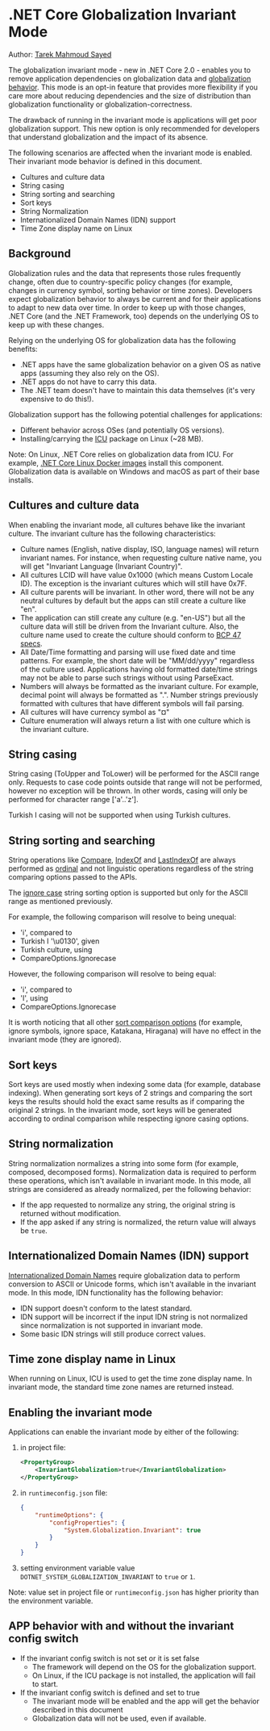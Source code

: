 # .NET Core Globalization Invariant Mode

Author: [Tarek Mahmoud Sayed](https://github.com/tarekgh)

The globalization invariant mode - new in .NET Core 2.0 - enables you to remove application dependencies on globalization data and [globalization behavior](https://docs.microsoft.com/en-us/dotnet/standard/globalization-localization/). This mode is an opt-in feature that provides more flexibility if you care more about reducing dependencies and the size of distribution than globalization functionality or globalization-correctness.

The drawback of running in the invariant mode is applications will get poor globalization support. This new option is only recommended for developers that understand globalization and the impact of its absence.

The following scenarios are affected when the invariant mode is enabled. Their invariant mode behavior is defined in this document.

- Cultures and culture data
- String casing
- String sorting and searching
- Sort keys
- String Normalization
- Internationalized Domain Names (IDN) support
- Time Zone display name on Linux

## Background

Globalization rules and the data that represents those rules frequently change, often due to country-specific policy changes (for example, changes in currency symbol, sorting behavior or time zones). Developers expect globalization behavior to always be current and for their applications to adapt to new data over time. In order to keep up with those changes, .NET Core (and the .NET Framework, too) depends on the underlying OS to keep up with these changes.

Relying on the underlying OS for globalization data has the following benefits:

* .NET apps have the same globalization behavior on a given OS as native apps (assuming they also rely on the OS).
* .NET apps do not have to carry this data.
* The .NET team doesn't have to maintain this data themselves (it's very expensive to do this!).

Globalization support has the following potential challenges for applications:

* Different behavior across OSes (and potentially OS versions).
* Installing/carrying the [ICU](http://icu-project.org) package on Linux (~28 MB).

Note: On Linux, .NET Core relies on globalization data from ICU. For example, [.NET Core Linux Docker images](https://github.com/dotnet/dotnet-docker/blob/master/2.0/runtime-deps/stretch/amd64/Dockerfile) install this component. Globalization data is available on Windows and macOS as part of their base installs.

## Cultures and culture data

When enabling the invariant mode, all cultures behave like the invariant culture. The invariant culture has the following characteristics:

* Culture names (English, native display, ISO, language names) will return invariant names. For instance, when requesting culture native name, you will get "Invariant Language (Invariant Country)".
* All cultures LCID will have value 0x1000 (which means Custom Locale ID). The exception is the invariant cultures which will still have 0x7F.
* All culture parents will be invariant. In other word, there will not be any neutral cultures by default but the apps can still create a culture like "en".
* The application can still create any culture (e.g. "en-US") but all the culture data will still be driven from the Invariant culture. Also, the culture name used to create the culture should conform to [BCP 47 specs](https://tools.ietf.org/html/bcp47).
* All Date/Time formatting and parsing will use fixed date and time patterns. For example, the short date will be "MM/dd/yyyy" regardless of the culture used. Applications having old formatted date/time strings may not be able to parse such strings without using ParseExact.
* Numbers will always be formatted as the invariant culture. For example, decimal point will always be formatted as ".". Number strings previously formatted with cultures that have different symbols will fail parsing.
* All cultures will have currency symbol as "¤"
* Culture enumeration will always return a list with one culture which is the invariant culture.

## String casing

String casing (ToUpper and ToLower) will be performed for the ASCII range only. Requests to case code points outside that range will not be performed, however no exception will be thrown. In other words, casing will only be performed for character range ['a'..'z'].

Turkish I casing will not be supported when using Turkish cultures.

## String sorting and searching

String operations like [Compare](https://docs.microsoft.com/dotnet/api/?term=string.compare), [IndexOf](https://docs.microsoft.com/dotnet/api/?term=string.indexof) and [LastIndexOf](https://docs.microsoft.com/dotnet/api/?term=string.lastindexof) are always performed as [ordinal](https://en.wikipedia.org/wiki/Ordinal_number) and not linguistic operations regardless of the string comparing options passed to the APIs.

The [ignore case](https://docs.microsoft.com/dotnet/api/system.globalization.compareoptions.ignorecase) string sorting option is supported but only for the ASCII range as mentioned previously.

For example, the following comparison will resolve to being unequal:

* 'i', compared to
* Turkish I '\u0130', given
* Turkish culture, using
* CompareOptions.Ignorecase

However, the following comparison will resolve to being equal:

* 'i', compared to
* 'I', using
* CompareOptions.Ignorecase

It is worth noticing that all other [sort comparison options](https://docs.microsoft.com/dotnet/api/system.globalization.compareoptions) (for example, ignore symbols, ignore space, Katakana, Hiragana) will have no effect in the invariant mode (they are ignored).

## Sort keys

Sort keys are used mostly when indexing some data (for example, database indexing). When generating sort keys of 2 strings and comparing the sort keys the results should hold the exact same results as if comparing the original 2 strings. In the invariant mode, sort keys will be generated according to ordinal comparison while respecting ignore casing options.

## String normalization

String normalization normalizes a string into some form (for example, composed, decomposed forms). Normalization data is required to perform these operations, which isn't available in invariant mode. In this mode, all strings are considered as already normalized, per the following behavior:

* If the app requested to normalize any string, the original string is returned without modification.
* If the app asked if any string is normalized, the return value will always be `true`.

## Internationalized Domain Names (IDN) support

[Internationalized Domain Names](https://en.wikipedia.org/wiki/Internationalized_domain_name) require globalization data to perform conversion to ASCII or Unicode forms, which isn't available in the invariant mode. In this mode, IDN functionality has the following behavior:

* IDN support doesn't conform to the latest standard.
* IDN support will be incorrect if the input IDN string is not normalized since normalization is not supported in invariant mode.
* Some basic IDN strings will still produce correct values.

## Time zone display name in Linux

When running on Linux, ICU is used to get the time zone display name. In invariant mode, the standard time zone names are returned instead.

## Enabling the invariant mode

Applications can enable the invariant mode by either of the following:

1. in project file:

    ```xml
    <PropertyGroup>
        <InvariantGlobalization>true</InvariantGlobalization>
    </PropertyGroup>
    ```

2. in `runtimeconfig.json` file:

    ```json
    {
        "runtimeOptions": {
            "configProperties": {
                "System.Globalization.Invariant": true
            }
        }
    }
    ```

3. setting environment variable value `DOTNET_SYSTEM_GLOBALIZATION_INVARIANT` to `true` or `1`.

Note: value set in project file or `runtimeconfig.json` has higher priority than the environment variable.

## APP behavior with and without the invariant config switch

- If the invariant config switch is not set or it is set false
  - The framework will depend on the OS for the globalization support.
  - On Linux, if the ICU package is not installed, the application will fail to start.
- If the invariant config switch is defined and set to true
  - The invariant mode will be enabled and the app will get the behavior described in this document
  - Globalization data will not be used, even if available.

